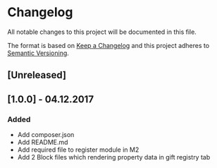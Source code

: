 # Changelog
All notable changes to this project will be documented in this file.

The format is based on [Keep a Changelog](http://keepachangelog.com/en/1.0.0/)
and this project adheres to [Semantic Versioning](http://semver.org/spec/v2.0.0.html).

## [Unreleased]

## [1.0.0] - 04.12.2017
### Added
 - Add composer.json
 - Add README.md
 - Add required file to register module in M2
 - Add 2 Block files which rendering property data in gift registry tab
